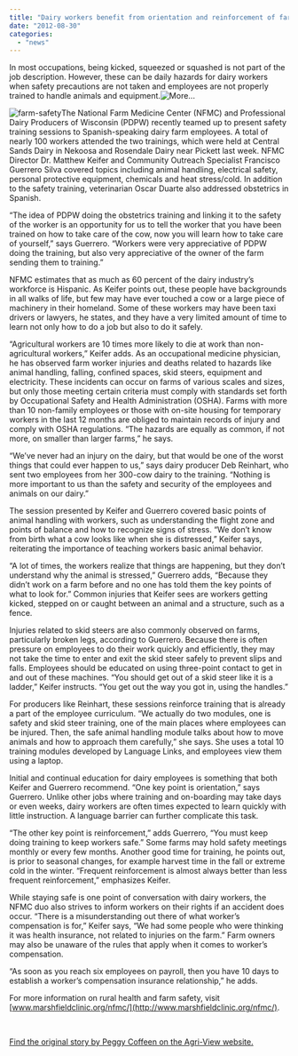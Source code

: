```yaml
---
title: "Dairy workers benefit from orientation and reinforcement of farm safety"
date: "2012-08-30"
categories: 
  - "news"
---
```


In most occupations, being kicked, squeezed or squashed is not part of the job description. However, these can be daily hazards for dairy workers when safety precautions are not taken and employees are not properly trained to handle animals and equipment.![](http://milk-source.local/wp-includes/js/tinymce/plugins/wordpress/img/trans.gif "More...")

![farm-safety](http://ecbiz137.inmotionhosting.com/~insigh40/milksource.com/wp-content/uploads/2013/10/farm-safety.jpg)The National Farm Medicine Center (NFMC) and Professional Dairy Producers of Wisconsin (PDPW) recently teamed up to present safety training sessions to Spanish-speaking dairy farm employees. A total of nearly 100 workers attended the two trainings, which were held at Central Sands Dairy in Nekoosa and Rosendale Dairy near Pickett last week. NFMC Director Dr. Matthew Keifer and Community Outreach Specialist Francisco Guerrero Silva covered topics including animal handling, electrical safety, personal protective equipment, chemicals and heat stress/cold. In addition to the safety training, veterinarian Oscar Duarte also addressed obstetrics in Spanish.

“The idea of PDPW doing the obstetrics training and linking it to the safety of the worker is an opportunity for us to tell the worker that you have been trained on how to take care of the cow, now you will learn how to take care of yourself,” says Guerrero. “Workers were very appreciative of PDPW doing the training, but also very appreciative of the owner of the farm sending them to training.”

NFMC estimates that as much as 60 percent of the dairy industry’s workforce is Hispanic. As Keifer points out, these people have backgrounds in all walks of life, but few may have ever touched a cow or a large piece of machinery in their homeland. Some of these workers may have been taxi drivers or lawyers, he states, and they have a very limited amount of time to learn not only how to do a job but also to do it safely.

“Agricultural workers are 10 times more likely to die at work than non-agricultural workers,” Keifer adds. As an occupational medicine physician, he has observed farm worker injuries and deaths related to hazards like animal handling, falling, confined spaces, skid steers, equipment and electricity. These incidents can occur on farms of various scales and sizes, but only those meeting certain criteria must comply with standards set forth by Occupational Safety and Health Administration (OSHA). Farms with more than 10 non-family employees or those with on-site housing for temporary workers in the last 12 months are obliged to maintain records of injury and comply with OSHA regulations. “The hazards are equally as common, if not more, on smaller than larger farms,” he says.

“We’ve never had an injury on the dairy, but that would be one of the worst things that could ever happen to us,” says dairy producer Deb Reinhart, who sent two employees from her 300-cow dairy to the training. “Nothing is more important to us than the safety and security of the employees and animals on our dairy.”

The session presented by Keifer and Guerrero covered basic points of animal handling with workers, such as understanding the flight zone and points of balance and how to recognize signs of stress. “We don’t know from birth what a cow looks like when she is distressed,” Keifer says, reiterating the importance of teaching workers basic animal behavior.

“A lot of times, the workers realize that things are happening, but they don’t understand why the animal is stressed,” Guerrero adds, “Because they didn’t work on a farm before and no one has told them the key points of what to look for.” Common injuries that Keifer sees are workers getting kicked, stepped on or caught between an animal and a structure, such as a fence.

Injuries related to skid steers are also commonly observed on farms, particularly broken legs, according to Guerrero. Because there is often pressure on employees to do their work quickly and efficiently, they may not take the time to enter and exit the skid steer safely to prevent slips and falls. Employees should be educated on using three-point contact to get in and out of these machines. “You should get out of a skid steer like it is a ladder,” Keifer instructs. “You get out the way you got in, using the handles.”

For producers like Reinhart, these sessions reinforce training that is already a part of the employee curriculum. “We actually do two modules, one is safety and skid steer training, one of the main places where employees can be injured. Then, the safe animal handling module talks about how to move animals and how to approach them carefully,” she says. She uses a total 10 training modules developed by Language Links, and employees view them using a laptop.

Initial and continual education for dairy employees is something that both Keifer and Guerrero recommend. “One key point is orientation,” says Guerrero. Unlike other jobs where training and on-boarding may take days or even weeks, dairy workers are often times expected to learn quickly with little instruction. A language barrier can further complicate this task.

“The other key point is reinforcement,” adds Guerrero, “You must keep doing training to keep workers safe.” Some farms may hold safety meetings monthly or every few months. Another good time for training, he points out, is prior to seasonal changes, for example harvest time in the fall or extreme cold in the winter. “Frequent reinforcement is almost always better than less frequent reinforcement,” emphasizes Keifer.

While staying safe is one point of conversation with dairy workers, the NFMC duo also strives to inform workers on their rights if an accident does occur. “There is a misunderstanding out there of what worker’s compensation is for,” Keifer says, “We had some people who were thinking it was health insurance, not related to injuries on the farm.” Farm owners may also be unaware of the rules that apply when it comes to worker’s compensation.

“As soon as you reach six employees on payroll, then you have 10 days to establish a worker’s compensation insurance relationship,” he adds.

For more information on rural health and farm safety, visit [www.marshfieldclinic.org/nfmc/](http://www.marshfieldclinic.org/nfmc/).

 

[Find the original story by Peggy Coffeen on the Agri-View website.](http://www.agriview.com/news/dairy/dairy-workers-benefit-from-orientation-reinforcement-of-farm-safety/article_c1cc440a-f1f8-11e1-9d48-0019bb2963f4.html)
